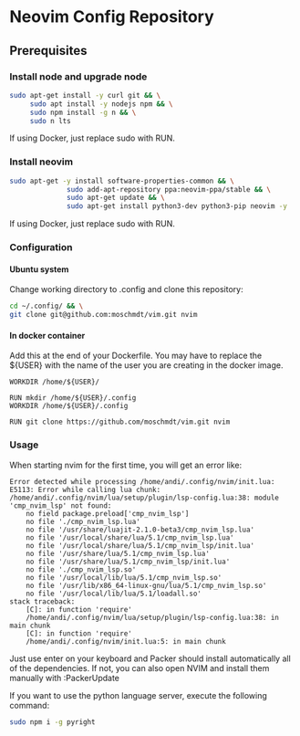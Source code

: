 # Neovim Config Repository

## Prerequisites

### Install node and upgrade node

```bash
sudo apt-get install -y curl git && \
     sudo apt install -y nodejs npm && \
     sudo npm install -g n && \
     sudo n lts
```

If using Docker, just replace sudo with RUN.

### Install neovim

```bash
sudo apt-get -y install software-properties-common && \
              sudo add-apt-repository ppa:neovim-ppa/stable && \
              sudo apt-get update && \
              sudo apt-get install python3-dev python3-pip neovim -y
```

If using Docker, just replace sudo with RUN.

### Configuration

#### Ubuntu system

Change working directory to .config and clone this repository:

```bash
cd ~/.config/ && \
git clone git@github.com:moschmdt/vim.git nvim
```

#### In docker container

Add this at the end of your Dockerfile. You may have to replace the ${USER}
with the name of the user you are creating in the docker image.

```
WORKDIR /home/${USER}/

RUN mkdir /home/${USER}/.config
WORKDIR /home/${USER}/.config

RUN git clone https://github.com/moschmdt/vim.git nvim
```

### Usage

When starting nvim for the first time, you will get an error like:

```
Error detected while processing /home/andi/.config/nvim/init.lua:
E5113: Error while calling lua chunk: /home/andi/.config/nvim/lua/setup/plugin/lsp-config.lua:38: module 'cmp_nvim_lsp' not found:
	no field package.preload['cmp_nvim_lsp']
	no file './cmp_nvim_lsp.lua'
	no file '/usr/share/luajit-2.1.0-beta3/cmp_nvim_lsp.lua'
	no file '/usr/local/share/lua/5.1/cmp_nvim_lsp.lua'
	no file '/usr/local/share/lua/5.1/cmp_nvim_lsp/init.lua'
	no file '/usr/share/lua/5.1/cmp_nvim_lsp.lua'
	no file '/usr/share/lua/5.1/cmp_nvim_lsp/init.lua'
	no file './cmp_nvim_lsp.so'
	no file '/usr/local/lib/lua/5.1/cmp_nvim_lsp.so'
	no file '/usr/lib/x86_64-linux-gnu/lua/5.1/cmp_nvim_lsp.so'
	no file '/usr/local/lib/lua/5.1/loadall.so'
stack traceback:
	[C]: in function 'require'
	/home/andi/.config/nvim/lua/setup/plugin/lsp-config.lua:38: in main chunk
	[C]: in function 'require'
	/home/andi/.config/nvim/init.lua:5: in main chunk
```

Just use enter on your keyboard and Packer should install automatically all of the dependencies.
If not, you can also open NVIM and install them manually with :PackerUpdate

If you want to use the python language server, execute the following command:

```bash
sudo npm i -g pyright
```
